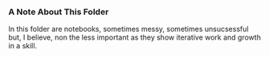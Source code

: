 ### A Note About This Folder

In this folder are notebooks, sometimes messy, sometimes unsucsessful but, I believe, non the less important as they show iterative work and growth in a skill. 
